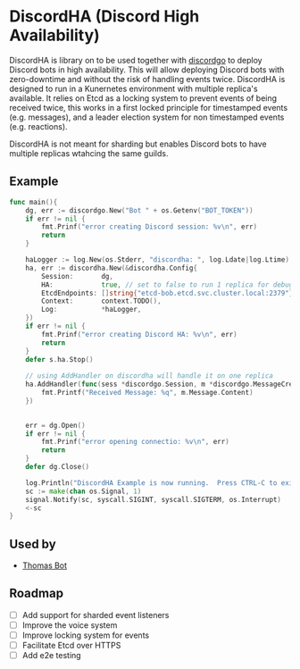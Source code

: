 # DiscordHA (Discord High Availability)

DiscordHA is library on to be used together with [discordgo](https://github.com/bwmarrin/discordgo) to deploy Discord bots in high availability.
This will allow deploying Discord bots with zero-downtime and without the risk of handling events twice. DiscordHA is designed to run in a Kunernetes environment with multiple replica's available. 
It relies on Etcd as a locking system to prevent events of being received twice, this works in a first locked principle for timestamped events (e.g. messages), and a leader election system for non timestamped events (e.g. reactions).

DiscordHA is not meant for sharding but enables Discord bots to have multiple replicas wtahcing the same guilds.

## Example

```go
func main(){
	dg, err := discordgo.New("Bot " + os.Getenv("BOT_TOKEN"))
	if err != nil {
		fmt.Prinf("error creating Discord session: %v\n", err)
        return
	}

	haLogger := log.New(os.Stderr, "discordha: ", log.Ldate|log.Ltime)
	ha, err := discordha.New(&discordha.Config{
		Session:       dg,
		HA:            true, // set to false to run 1 replica for debugging, this disables locking and caching
		EtcdEndpoints: []string{"etcd-bob.etcd.svc.cluster.local:2379"},
		Context:       context.TODO(),
		Log:           *haLogger,
	})
	if err != nil {
        fmt.Prinf("error creating Discord HA: %v\n", err)
		return
	}
    defer s.ha.Stop()
    
    // using AddHandler on discordha will handle it on one replica
	ha.AddHandler(func(sess *discordgo.Session, m *discordgo.MessageCreate) {
        fmt.Printf("Received Message: %q", m.Message.Content)
    })
   

	err = dg.Open()
	if err != nil {
        fmt.Prinf("error opening connectio: %v\n", err)
        return
	}
    defer dg.Close()

	log.Println("DiscordHA Example is now running.  Press CTRL-C to exit.")
	sc := make(chan os.Signal, 1)
	signal.Notify(sc, syscall.SIGINT, syscall.SIGTERM, os.Interrupt)
	<-sc
}
```

## Used by
- [Thomas Bot](https://github.com/itfactory-tm/thomas-bot)

## Roadmap
- [ ] Add support for sharded event listeners
- [ ] Improve the voice system
- [ ] Improve locking system for events
- [ ] Facilitate Etcd over HTTPS
- [ ] Add e2e testing